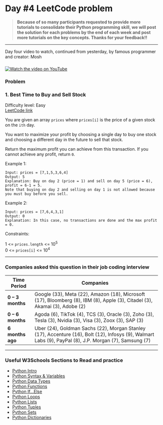 # Day #4 LeetCode problem

> **Because of so many participants requested to provide more tutorials to consolidate their Python programming skill, we will post the solution for each problems by the end of each week and post more tutorials on the key concepts. Thanks for your feedback!!**

---

Day four video to watch, continued from yesterday, by famous programmer and creator: Mosh
### 
[![Watch the video on YouTube](https://img.youtube.com/vi/K5KVEU3aaeQ/0.jpg)](https://www.youtube.com/watch?v=K5KVEU3aaeQ)


### Problem
### 1. Best Time to Buy and Sell Stock 

Difficulty level: Easy  
[LeetCode link](https://leetcode.com/problems/best-time-to-buy-and-sell-stock/description/)

You are given an array `prices` where `prices[i]` is the price of a given stock on the `ith` day.

You want to maximize your profit by choosing a single day to buy one stock and choosing a different day in the future to sell that stock.

Return the maximum profit you can achieve from this transaction. If you cannot achieve any profit, return `0`.

 

Example 1:
```
Input: prices = [7,1,5,3,6,4]
Output: 5
Explanation: Buy on day 2 (price = 1) and sell on day 5 (price = 6), profit = 6-1 = 5.
Note that buying on day 2 and selling on day 1 is not allowed because you must buy before you sell.
```
Example 2:
```
Input: prices = [7,6,4,3,1]
Output: 0
Explanation: In this case, no transactions are done and the max profit = 0.
```

Constraints:

1 <= `prices.length` <= 10<sup>5</sup><br>
0 <= `prices[i]` <= 10<sup>4</sup>

---


### Companies asked this question in their job coding interview

| Time Period | Companies |
|--------------|------------|
| **0 – 3 months** | Google (33), Meta (22), Amazon (18), Microsoft (17), Bloomberg (8), IBM (8), Apple (3), Citadel (3), Akamai (3), Adobe (2) |
| **0 – 6 months** | Agoda (6), TikTok (4), TCS (3), Oracle (3), Zoho (3), Tesla (3), Nvidia (3), Visa (3), Zoox (3), SAP (3) |
| **6 months ago** | Uber (24), Goldman Sachs (22), Morgan Stanley (17), Accenture (16), Bolt (12), Infosys (9), Walmart Labs (9), PayPal (8), J.P. Morgan (7), Samsung (7) |

---

### Useful W3Schools Sections to Read and practice
- [Python Intro](https://www.w3schools.com/python/python_intro.asp)  
- [Python Syntax & Variables](https://www.w3schools.com/python/python_variables.asp)  
- [Python Data Types](https://www.w3schools.com/python/python_datatypes.asp)  
- [Python Functions](https://www.w3schools.com/python/python_functions.asp)  
- [Python If…Else](https://www.w3schools.com/python/python_conditions.asp)  
- [Python Loops](https://www.w3schools.com/python/python_for_loops.asp)  
- [Python Lists](https://www.w3schools.com/python/python_lists.asp)   
- [Python Tuples](https://www.w3schools.com/python/python_tuples.asp)  
- [Python Sets](https://www.w3schools.com/python/python_sets.asp)  
- [Python Dictionaries](https://www.w3schools.com/python/python_dictionaries.asp)  